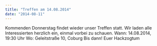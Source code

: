 ```yaml
---
title: "Treffen am 14.08.2014"
date: "2014-08-11"
---
```


Kommenden Donnerstag findet wieder unser Treffen statt. Wir laden alle Interessierten herzlich ein, einmal vorbei zu schauen. Wann: 14.08.2014, 19:30 Uhr Wo: Geleitstraße 10, Coburg Bis dann! Euer Hackzogtum
